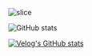 ![slice](https://capsule-render.vercel.app/api?type=slice&color=auto&height=200&text=Good%20morning,&fontAlign=70&rotate=13&fontAlignY=25&desc=it's%20Hyejin's%20GitHub%20!&descAlign=70.&descAlignY=44)


![GitHub stats](https://github-readme-stats.vercel.app/api?username=hyejinbeck&count_private=true&show_icons=true&theme=solarized-light)

[![Velog's GitHub stats](https://velog-readme-stats.vercel.app/api?name=beckhye)](https://velog.io/@beckhye)


<!---
hyejinbeck/hyejinbeck is a ✨ special ✨ repository because its `README.md` (this file) appears on your GitHub profile.
You can click the Preview link to take a look at your changes.
--->

